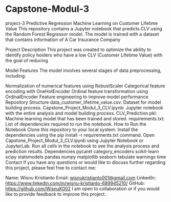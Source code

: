 # Capstone-Modul-3
project-3
Predictive Regression Machine Learning on Customer Lifetime Value
This repository contains a Jupyter notebook that predicts CLV using the Random Forest Regressor model. The model is trained with a dataset that contains information of A Car Insurance Company

Project Description
This project was created to optimize the ability to identify policy holders who have a low CLV (Customer Lifetime Value) with the goal of reducing

Model Features
The model involves several stages of data preprocessing, including:

Normalization of numerical features using RobustScaler
Categorical feature encoding with OneHotEncoder
Ordinal feature transformation using OrdinalEncoder
Feature engineering to improve model performance
Repository Structure
data_customer_lifetime_value.csv: Dataset for model building process.
Capstone_Project_Modul_3_CLV.ipynb: Jupyter notebook with the entire analysis and model building process.
CLV_Prediction.pkl: Machine learning model that has been trained and stored.
requirements.txt: List of dependencies required to run the notebook.
How to Run the Notebook
Clone this repository to your local system.
Install the dependencies using the pip install -r requirements.txt command.
Open Capstone_Project_Modul_3_CLV.ipynb using Jupyter Notebook or JupyterLab.
Run all cells in the notebook to see the analysis process and prediction results.
Dependencies
pycaret
category_encoders
scikit-learn
scipy
statsmodels
pandas
numpy
matplotlib
seaborn
tabulate
warnings
time
Contact
If you have any questions or would like to discuss further regarding this project, please feel free to contact me:

Name: Wisnu Kristianto
Email: wisnukristianto001@gmail.com
LinkedIn: https://www.linkedin.com/in/wisnu-kristianto-689945210/
GitHub: https://github.com/WisnuK002
I am open to collaboration or if you would like to provide feedback to improve this project.

